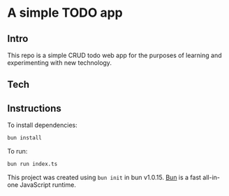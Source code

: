 # A simple TODO app

## Intro

This repo is a simple CRUD todo web app for the purposes of learning and
experimenting with new technology.

## Tech

## Instructions

To install dependencies:

```bash
bun install
```

To run:

```bash
bun run index.ts
```

This project was created using `bun init` in bun v1.0.15. [Bun](https://bun.sh)
is a fast all-in-one JavaScript runtime.
